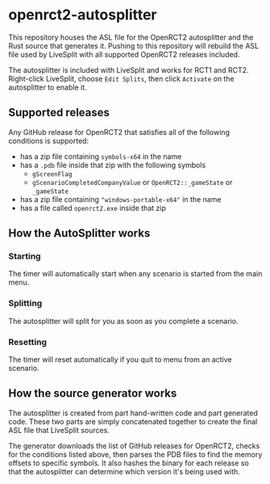 # openrct2-autosplitter

This repository houses the ASL file for the OpenRCT2 autosplitter and
the Rust source that generates it. Pushing to this repository will
rebuild the ASL file used by LiveSplit with all supported OpenRCT2
releases included.

The autosplitter is included with LiveSplit and works for RCT1 and
RCT2. Right-click LiveSplit, choose `Edit Splits`, then click
`Activate` on the autosplitter to enable it.

## Supported releases

Any GitHub release for OpenRCT2 that satisfies all of the following
conditions is supported:
- has a zip file containing `symbols-x64` in the name
- has a `.pdb` file inside that zip with the following symbols
  - `gScreenFlag`
  - `gScenarioCompletedCompanyValue` or `OpenRCT2::_gameState` or `_gameState`
- has a zip file containing `"windows-portable-x64"` in the name
- has a file called `openrct2.exe` inside that zip

## How the AutoSplitter works

### Starting

The timer will automatically start when any scenario is started from
the main menu.

### Splitting

The autosplitter will split for you as soon as you complete a
scenario.

### Resetting

The timer will reset automatically if you quit to menu from an active
scenario.

## How the source generator works

The autosplitter is created from part hand-written code and part
generated code. These two parts are simply concatenated together to
create the final ASL file that LiveSplit sources.

The generator downloads the list of GitHub releases for OpenRCT2,
checks for the conditions listed above, then parses the PDB files to
find the memory offsets to specific symbols. It also hashes the binary
for each release so that the autosplitter can determine which version
it's being used with.
